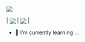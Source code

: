![](https://img.shields.io/badge/OS-Linux-informational?style=flat&logo=<LOGO_NAME>&logoColor=white&color=2bbc8a)


| <img align="center" src="https://github-readme-stats.vercel.app/api/top-langs/?username=genego-dev&theme=light" />    | <img align="center" src="https://github-readme-stats.vercel.app/api/?username=genego-dev&theme=white" /> | 


- 🌱 I’m currently learning ...


<!--
**genego-dev/genego-dev** is a ✨ _special_ ✨ repository because its `README.md` (this file) appears on your GitHub profile.

Here are some ideas to get you started:

- 🔭 I’m currently working on ...
- 🌱 I’m currently learning ...
- 👯 I’m looking to collaborate on ...
- 🤔 I’m looking for help with ...
- 💬 Ask me about ...
- 📫 How to reach me: ...
- 😄 Pronouns: ...
- ⚡ Fun fact: ...
-->
